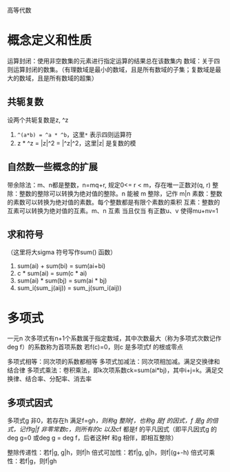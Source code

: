 高等代数

# 概念定义和性质
运算封闭：使用非空数集的元素进行指定运算的结果总在该数集内
数域：关于四则运算封闭的数集。（有理数域是最小的数域，且是所有数域的子集；复数域是最大的数域，且是所有数域的超集）

## 共轭复数
设两个共轭复数是z, ^z
1. `^(a*b) = ^a * ^b`，这里`*` 表示四则运算符
2. z * ^z = |z|^2 = |^z|^2，这里|z| 是复数的模

## 自然数一些概念的扩展
带余除法：m、n都是整数，n=mq+r, 规定0<= r < m，存在唯一正数对(q, r)
整除：整数的整除可以转换为绝对值的整除。n 能被 m 整除，记作 m|n
素数：整数的素数可以转换为绝对值的素数。每个整数都是有限个素数的乘积
互素：整数的互素可以转换为绝对值的互素。m、n 互素 当且仅当 有正数u、v 使得mu+nv=1

## 求和符号
（这里将大sigma 符号写作sum() 函数）
1. sum(ai) + sum(bi) = sum(ai+bi)
2. c * sum(ai) = sum(c * ai)
3. sum(ai) * sum(bj) = sum(ai * bj)
4. sum_i(sum_j(aij)) = sum_j(sum_i(aij))

# 多项式
一元n 次多项式有n+1个系数属于指定数域，其中次数最大（称为多项式次数记作deg f）的系数称为首项系数
若f(c)=0，则c 是多项式f 的根或零点

多项式相等：同次项的系数都相等
多项式加减法：同次项相加减。满足交换律和结合律
多项式乘法：卷积乘法，即k次项系数ck=sum(ai*bj)，其中i+j=k。满足交换律、结合率、分配率、消去率

## 多项式因式
多项式g 非0，若存在h 满足f=g*h，则称g 整除f，也称g 是f 的因式，f 是g 的倍式，记作g|f
非零常数c，则所有的c 以及c*f 都是f 的平凡因式（即平凡因式g 的deg g=0 或deg g = deg f，后者这种f 和g 相伴，即相互整除）

整除传递性：若f|g, g|h，则f|h
倍式可加性：若f|g, g|h，则f|(g+-h)
倍式可乘性：若f|g，则f|gh